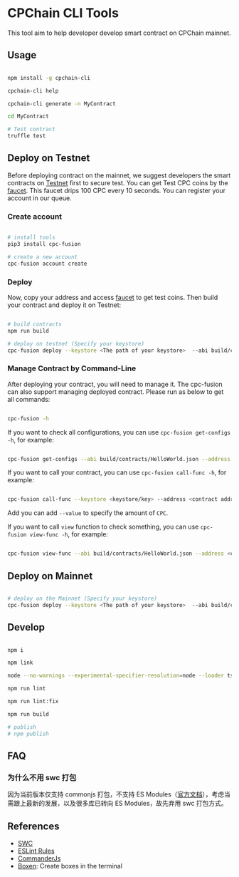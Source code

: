 # CPChain CLI Tools

This tool aim to help developer develop smart contract on CPChain mainnet.

## Usage

```bash

npm install -g cpchain-cli

cpchain-cli help

cpchain-cli generate -n MyContract

cd MyContract

# Test contract
truffle test

```

## Deploy on Testnet

Before deploying contract on the mainnet, we suggest developers the smart contracts on [Testnet](https://testnet.cpchain.io/#/) first to secure test. You can get Test CPC coins by the [faucet](https://testnet.cpchain.io/#/faucet). This faucet drips 100 CPC every 10 seconds. You can register your account in our queue.

### Create account

```bash

# install tools
pip3 install cpc-fusion

# create a new account
cpc-fusion account create

```

### Deploy

Now, copy your address and access [faucet](https://testnet.cpchain.io/#/faucet) to get test coins. Then build your contract and deploy it on Testnet:

```bash

# build contracts
npm run build

# deploy on testnet (Specify your keystore)
cpc-fusion deploy --keystore <The path of your keystore>  --abi build/contracts/MyContract.json --endpoint https://civilian.testnet.cpchain.io --chainID 41


```

### Manage Contract by Command-Line

After deploying your contract, you will need to manage it. The cpc-fusion can also support managing deployed contract. Please run as below to get all commands:

```bash

cpc-fusion -h

```

If you want to check all configurations, you can use `cpc-fusion get-configs -h`, for example:

```bash

cpc-fusion get-configs --abi build/contracts/HelloWorld.json --address <contract address>

```

If you want to call your contract, you can use `cpc-fusion call-func -h`, for example:

```bash

cpc-fusion call-func --keystore <keystore/key> --address <contract address> --abi build/contracts/HelloWorld.json --function <function name> --parameters <parameters>

```

Add you can add `--value` to specify the amount of `CPC`.

If you want to call `view` function to check something, you can use `cpc-fusion view-func -h`, for example:

```bash

cpc-fusion view-func --abi build/contracts/HelloWorld.json --address <contract address> --function <function name> --parameters <parameters>

```

## Deploy on Mainnet

```bash

# deploy on the Mainnet (Specify your keystore)
cpc-fusion deploy --keystore <The path of your keystore>  --abi build/contracts/MyContract.json

```

## Develop

```bash

npm i

npm link

node --no-warnings --experimental-specifier-resolution=node --loader ts-node/esm src/index.ts -h

npm run lint

npm run lint:fix

npm run build

# publish
# npm publish

```

## FAQ

### 为什么不用 swc 打包

因为当前版本仅支持 commonjs 打包，不支持 ES Modules（[官方文档](https://swc.rs/docs/configuration/bundling)），考虑当需跟上最新的发展，以及很多库已转向 ES Modules，故先弃用 swc 打包方式。

## References

+ [SWC](https://swc.rs/docs/getting-started)
+ [ESLint Rules](https://eslint.org/docs/rules/)
+ [CommanderJs](https://github.com/tj/commander.js)
+ [Boxen](https://github.com/sindresorhus/boxen): Create boxes in the terminal
